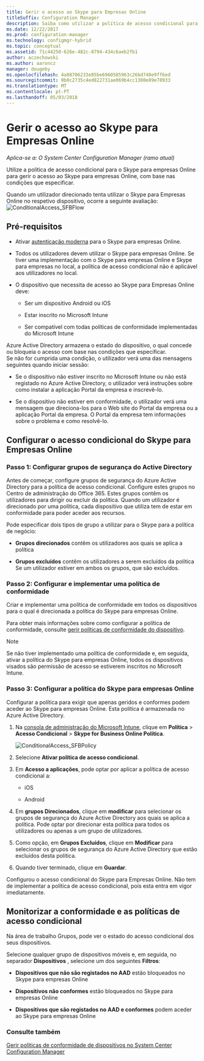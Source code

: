 ```yaml
---
title: Gerir o acesso ao Skype para Empresas Online
titleSuffix: Configuration Manager
description: Saiba como utilizar a política de acesso condicional para gerir o acesso ao Skype para empresas Online.
ms.date: 12/22/2017
ms.prod: configuration-manager
ms.technology: configmgr-hybrid
ms.topic: conceptual
ms.assetid: 71c44250-626e-482c-8794-434c6aeb2fb1
author: aczechowski
ms.author: aaroncz
manager: dougeby
ms.openlocfilehash: 4a88706233e85be6960585963c26bd740e9ff6ed
ms.sourcegitcommit: 0b0c2735c4ed822731ae069b4cc1380e89e78933
ms.translationtype: MT
ms.contentlocale: pt-PT
ms.lasthandoff: 05/03/2018
---
```

# <a name="manage-skype-for-business-online-access"></a>Gerir o acesso ao Skype para Empresas Online

*Aplica-se a: O System Center Configuration Manager (ramo atual)*


Utilize a política de acesso condicional para o Skype para empresas Online para gerir o acesso ao Skype para empresas Online, com base nas condições que especificar.  


 Quando um utilizador direcionado tenta utilizar o Skype para Empresas Online no respetivo dispositivo, ocorre a seguinte avaliação:![ConditionalAccess&#95;SFBFlow](media/ConditionalAccess_SFBFlow.png)  

## <a name="prerequisites"></a>Pré-requisitos  

-   Ativar [autenticação moderna](https://aka.ms/SkypeModernAuth) para o Skype para empresas Online.   

-   Todos os utilizadores devem utilizar o Skype para empresas Online. Se tiver uma implementação com o Skype para empresas Online e Skype para empresas no local, a política de acesso condicional não é aplicável aos utilizadores no local.  

-   O dispositivo que necessita de acesso ao Skype para Empresas Online deve:  

    -   Ser um dispositivo Android ou iOS

    -   Estar inscrito no Microsoft Intune

    -   Ser compatível com todas políticas de conformidade implementadas do Microsoft Intune

 Azure Active Directory armazena o estado do dispositivo, o qual concede ou bloqueia o acesso com base nas condições que especificar.  
Se não for cumprida uma condição, o utilizador verá uma das mensagens seguintes quando iniciar sessão:  

-   Se o dispositivo não estiver inscrito no Microsoft Intune ou não está registado no Azure Active Directory, o utilizador verá instruções sobre como instalar a aplicação Portal da empresa e inscrevê-lo.  

-   Se o dispositivo não estiver em conformidade, o utilizador verá uma mensagem que direciona-los para o Web site do Portal da empresa ou a aplicação Portal da empresa. O Portal da empresa tem informações sobre o problema e como resolvê-lo.  

## <a name="configure-conditional-access-for-skype-for-business-online"></a>Configurar o acesso condicional do Skype para Empresas Online  

### <a name="step-1-configure-active-directory-security-groups"></a>Passo 1: Configurar grupos de segurança do Active Directory  
 Antes de começar, configure grupos de segurança do Azure Active Directory para a política de acesso condicional. Configure estes grupos no Centro de administração do Office 365. Estes grupos contêm os utilizadores para dirigir ou excluir da política. Quando um utilizador é direcionado por uma política, cada dispositivo que utiliza tem de estar em conformidade para poder aceder aos recursos.  

 Pode especificar dois tipos de grupo a utilizar para o Skype para a política de negócio:  

-   **Grupos direcionados** contêm os utilizadores aos quais se aplica a política  

-   **Grupos excluídos** contêm os utilizadores a serem excluídos da política  
    Se um utilizador estiver em ambos os grupos, que são excluídos.  

### <a name="step-2-configure-and-deploy-a-compliance-policy"></a>Passo 2: Configurar e implementar uma política de conformidade  
 Criar e implementar uma política de conformidade em todos os dispositivos para o qual é direcionada a política do Skype para empresas Online.  

 Para obter mais informações sobre como configurar a política de conformidade, consulte [gerir políticas de conformidade do dispositivo](../../protect/deploy-use/device-compliance-policies.md).  

> [!NOTE]  
>  Se não tiver implementado uma política de conformidade e, em seguida, ativar a política do Skype para empresas Online, todos os dispositivos visados são permissão de acesso se estiverem inscritos no Microsoft Intune.  


### <a name="step-3-configure-the-skype-for-business-online-policy"></a>Passo 3: Configurar a política do Skype para empresas Online  
 Configurar a política para exigir que apenas geridos e conformes podem aceder ao Skype para empresas Online. Esta política é armazenada no Azure Active Directory.  

1.  Na [consola de administração do Microsoft Intune](https://manage.microsoft.com), clique em **Política** > **Acesso Condicional** > **Skype for Business Online Política**.  

     ![ConditionalAccess&#95;SFBPolicy](media/ConditionalAccess_SFBPolicy.png)  

2.  Selecione **Ativar política de acesso condicional**.  

3.  Em **Acesso a aplicações**, pode optar por aplicar a política de acesso condicional a:  

    -   iOS  

    -   Android  

4.  Em **grupos Direcionados**, clique em **modificar** para selecionar os grupos de segurança do Azure Active Directory aos quais se aplica a política. Pode optar por direcionar esta política para todos os utilizadores ou apenas a um grupo de utilizadores.  

5.  Como opção, em **Grupos Excluídos**, clique em **Modificar** para selecionar os grupos de segurança do Azure Active Directory que estão excluídos desta política.  

6.  Quando tiver terminado, clique em **Guardar**.  

 Configurou o acesso condicional do Skype para Empresas Online. Não tem de implementar a política de acesso condicional, pois esta entra em vigor imediatamente.  

## <a name="monitor-the-compliance-and-conditional-access-policies"></a>Monitorizar a conformidade e as políticas de acesso condicional  
 Na área de trabalho Grupos, pode ver o estado do acesso condicional dos seus dispositivos.  

 Selecione qualquer grupo de dispositivos móveis e, em seguida, no separador **Dispositivos** , selecione um dos seguintes **Filtros**:  

-   **Dispositivos que não são registados no AAD** estão bloqueados no Skype para empresas Online

-   **Dispositivos não conformes** estão bloqueados no Skype para empresas Online  

-   **Dispositivos que são registados no AAD e conformes** podem aceder ao Skype para empresas Online  

### <a name="see-also"></a>Consulte também  

 [Gerir políticas de conformidade de dispositivos no System Center Configuration Manager](../../protect/deploy-use/device-compliance-policies.md)
